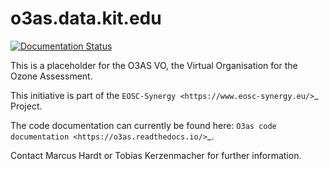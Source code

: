 # o3as.data.kit.edu

 [![Documentation Status](https://readthedocs.org/projects/o3as/badge/?version=latest)](https://o3as.readthedocs.io/en/latest/?badge=latest)


This is a placeholder for the O3AS VO, the Virtual Organisation for the
Ozone Assessment.

This initiative is part of the `EOSC-Synergy <https://www.eosc-synergy.eu/>`_ Project.

The code documentation can currently be found here: `O3as code documentation <https://o3as.readthedocs.io/>`_.

Contact Marcus Hardt or Tobias Kerzenmacher for further information.

